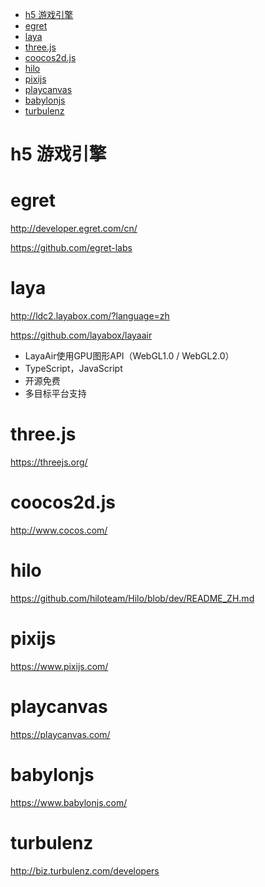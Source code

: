 <!-- TOC -->

- [h5 游戏引擎](#h5-游戏引擎)
- [egret](#egret)
- [laya](#laya)
- [three.js](#threejs)
- [coocos2d.js](#coocos2djs)
- [hilo](#hilo)
- [pixijs](#pixijs)
- [playcanvas](#playcanvas)
- [babylonjs](#babylonjs)
- [turbulenz](#turbulenz)

<!-- /TOC -->


# h5 游戏引擎

# egret

http://developer.egret.com/cn/

https://github.com/egret-labs

# laya

http://ldc2.layabox.com/?language=zh

https://github.com/layabox/layaair

* LayaAir使用GPU图形API（WebGL1.0 / WebGL2.0）
* TypeScript，JavaScript
* 开源免费
* 多目标平台支持

# three.js

https://threejs.org/

# coocos2d.js

http://www.cocos.com/

# hilo

https://github.com/hiloteam/Hilo/blob/dev/README_ZH.md

# pixijs

https://www.pixijs.com/

# playcanvas

https://playcanvas.com/

# babylonjs

https://www.babylonjs.com/

# turbulenz
http://biz.turbulenz.com/developers